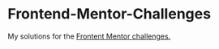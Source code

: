 # Frontend-Mentor-Challenges
My solutions for the <a href="https://www.frontendmentor.io/challenges">Frontent Mentor challenges.</a>
